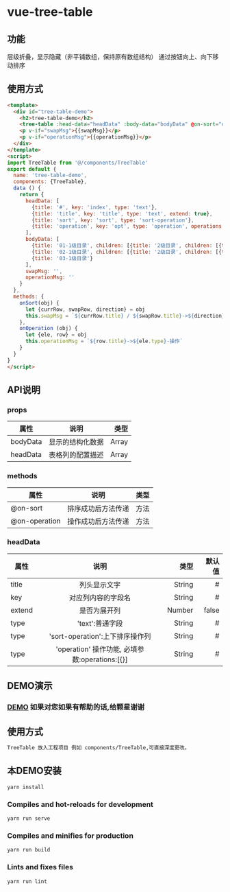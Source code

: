 # vue-tree-table
## 功能
层级折叠，显示隐藏（非平铺数组，保持原有数组结构）
通过按钮向上、向下移动排序

## 使用方式
```html
<template>
  <div id="tree-table-demo">
    <h2>tree-table-demo</h2>
    <tree-table :head-data="headData" :body-data="bodyData" @on-sort="onSort" @on-operation="onOperation"></tree-table>
    <p v-if="swapMsg">{{swapMsg}}</p>
    <p v-if="operationMsg">{{operationMsg}}</p>
  </div>
</template>
<script>
import TreeTable from '@/components/TreeTable'
export default {
  name: 'tree-table-demo',
  components: {TreeTable},
  data () {
    return {
      headData: [
        {title: '#', key: 'index', type: 'text'},
        {title: 'title', key: 'title', type: 'text', extend: true},
        {title: 'sort', key: 'sort', type: 'sort-operation'},
        {title: 'operation', key: 'opt', type: 'operation', operations: [{type:'add', classType: 'primary', name: '编辑'}, {type:'del', classType: 'primary', name: '删除'}]}
      ],
      bodyData: [
        {title: '01-1级目录', children: [{title: '2级目录', children: [{title: '3级目录'}]}]},
        {title: '02-1级目录', children: [{title: '2级目录', children: [{title: '3级目录'}]}]},
        {title: '03-1级目录'}
      ],
      swapMsg: '',
      operationMsg: ''
    }
  },
  methods: {
    onSort(obj) {
      let {currRow, swapRow, direction} = obj
      this.swapMsg = `${currRow.title} / ${swapRow.title}->${direction} 位置交换成功`
    },
    onOperation (obj) {
      let {ele, row} = obj
      this.operationMsg = `${row.title}->${ele.type}-操作`
    }
  }
}
</script>
```
## API说明
### props
| 属性        | 说明           | 类型  |
| ------------- |:-------------:| -----:|
| bodyData| 显示的结构化数据|Array|
| headData| 表格列的配置描述|Array|

### methods
| 属性        | 说明           | 类型  |
| ------------- |:-------------:| -----:|
| @on-sort | 排序成功后方法传递|方法|
| @on-operation| 操作成功后方法传递|方法|

### headData 
| 属性        | 说明           | 类型 | 默认值|
| ----------- |:--------------:| -----:|-----:|
| title       | 列头显示文字       |String |#    |
| key         | 对应列内容的字段名 |String |#    |
| extend       | 是否为展开列             |Number |false    |
| type        |'text':普通字段|String|# |
| type        |'sort-operation':上下排序操作列|String|# |
| type        |'operation' 操作功能,  必填参数:operations:[{}]|String|#

## DEMO演示
### [DEMO](https://teemo12345.github.io/vue-tree-table/index.html) 如果对您如果有帮助的话,给颗星谢谢


## 使用方式
``` bash
TreeTable 放入工程项目 例如 components/TreeTable,可直接深度更改。
```

## 本DEMO安装
```
yarn install
```

### Compiles and hot-reloads for development
```
yarn run serve
```

### Compiles and minifies for production
```
yarn run build
```

### Lints and fixes files
```
yarn run lint
```

